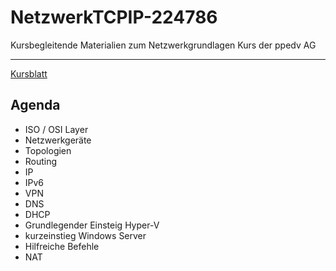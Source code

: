 # NetzwerkTCPIP-224786
Kursbegleitende Materialien zum Netzwerkgrundlagen Kurs der ppedv AG

---

[Kursblatt](https://ppedv.de/Schulung/Kurse/Netzwerktechnik-IPv6-DNS-WINS-DHCP-IPSec-VPN-Routing-TCP-Seminar-Training.aspx)


## Agenda
- ISO / OSI Layer
- Netzwerkgeräte
- Topologien
- Routing 
- IP
- IPv6
- VPN
- DNS
- DHCP
- Grundlegender Einsteig Hyper-V
- kurzeinstieg Windows Server
- Hilfreiche Befehle
- NAT
